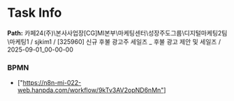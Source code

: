 # Task Info

**Path:** 카페24(주)\본사사업장\[CG]MI본부\마케팅센터\성장주도그룹\디지털마케팅2팀\마케팅1 / sjkim1 / [325960] 신규 후불 광고주 세일즈 _ 후불 광고 제안 및 세일즈 / 2025-09-01_00-00-00

### BPMN
- ["https://n8n-mi-022-web.hanpda.com/workflow/9kTv3AV2opND6nMn"]

